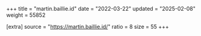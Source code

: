 +++
title = "martin.baillie.id"
date = "2022-03-22"
updated = "2025-02-08"
weight = 55852

[extra]
source = "https://martin.baillie.id/"
ratio = 8
size = 55
+++
